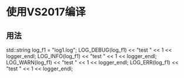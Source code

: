 # 使用VS2017编译

## 用法

std::string log_f1 = "log1.log";
LOG_DEBUG(log_f1) << "test " << 1 << logger_endl;
LOG_INFO(log_f1) << "test " << 1 << logger_endl;
LOG_WARN(log_f1) << "test " << 1 << logger_endl;
LOG_ERR(log_f1) << "test " << 1 << logger_endl;
